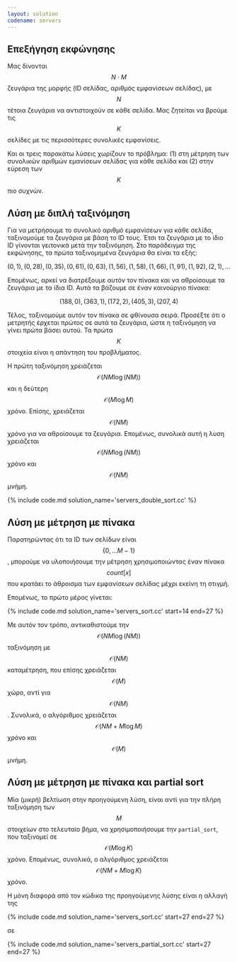 ```yaml
---
layout: solution
codename: servers
---
```


## Επεξήγηση εκφώνησης

Μας δίνονται $$N \cdot M$$ ζευγάρια της μορφής (ID σελίδας, αριθμός εμφανίσεων σελίδας), με $$N$$ τέτοια ζευγάρια να αντιστοιχούν σε κάθε σελίδα. Μας ζητείται να βρούμε τις $$K$$ σελίδες με τις περισσότερες συνολικές εμφανίσεις.

Και οι τρεις παρακάτω λύσεις χωρίζουν το πρόβλημα: (1) στη μέτρηση των συνολικών αριθμών εμανίσεων σελίδας για κάθε σελίδα και (2) στην εύρεση των $$K$$ πιο συχνών.

## Λύση με διπλή ταξινόμηση

Για να μετρήσουμε το συνολικό αριθμό εμφανίσεων για κάθε σελίδα, ταξινομούμε τα ζευγάρια με βάση το ID τους. Έτσι τα ζευγάρια με το ίδιο ID γίνονται γειτονικά μετά την ταξινόμηση. Στο παράδειγμα της εκφώνησης, τα πρώτα ταξινομημένα ζευγάρια θα είναι τα εξής:

$$(0, 1), (0, 28), (0, 35), (0, 61), (0, 63), (1, 56), (1, 58), (1, 66), (1, 91), (1, 92), (2, 1), \ldots$$

Επομένως, αρκεί να διατρέξουμε αυτόν τον πίνακα και να αθροίσουμε τα ζευγάρια με τα ίδια ID. Αυτά τα βάζουμε σε έναν καινούργιο πίνακα:

$$(188, 0), (363, 1), (172, 2), (405, 3), (207, 4)$$

Τέλος, ταξινομούμε αυτόν τον πίνακα σε φθίνουσα σειρά. Προσέξτε ότι ο μετρητής έρχεται πρώτος σε αυτά τα ζευγάρια, ώστε η ταξινόμηση να γίνει πρώτα βάσει αυτού. Τα πρώτα $$K$$ στοιχεία είναι η απάντηση του προβλήματος.

Η πρώτη ταξινόμηση χρειάζεται $$\mathcal{O}(NM \log (NM))$$ και η δεύτερη $$\mathcal{O}(M \log M)$$ χρόνο. Επίσης, χρειάζεται $$\mathcal{O}(NM)$$ χρόνο για να αθροίσουμε τα ζευγάρια. Επομένως, συνολικά αυτή η λυση χρειάζεται $$\mathcal{O}(NM \log (NM))$$ χρόνο και $$\mathcal{O}(NM)$$ μνήμη.

{% include code.md solution_name='servers_double_sort.cc' %}

## Λύση με μέτρηση με πίνακα

Παρατηρώντας ότι τα ID των σελίδων είναι $$\{ 0, \ldots M-1 \}$$, μπορούμε να υλοποιήσουμε την μέτρηση χρησιμοποιώντας έναν πίνακα $$\textit{count}[x]$$ που κρατάει το άθροισμα των εμφανίσεων σελίδας μέχρι εκείνη τη στιγμή.

Επομένως, το πρώτο μέρος γίνεται:

{% include code.md solution_name='servers_sort.cc' start=14 end=27 %}

Με αυτόν τον τρόπο, αντικαθιστούμε την $$\mathcal{O}(NM \log(NM))$$ ταξινόμηση με $$\mathcal{O}(NM)$$ καταμέτρηση, που επίσης χρειάζεται $$\mathcal{O}(M)$$ χώρο, αντί για $$\mathcal{O}(NM)$$. Συνολικά, ο αλγόριθμος χρειάζεται $$\mathcal{O}(NM + M \log M)$$ χρόνο και $$\mathcal{O}(M)$$ μνήμη.

## Λύση με μέτρηση με πίνακα και partial sort

Μία (μικρή) βελτίωση στην προηγούμενη λύση, είναι αντί για την πλήρη ταξινόμηση των $$M$$ στοιχείων στο τελευταίο βήμα, να χρησιμοποιήσουμε την `partial_sort`, που ταξινομεί σε $$\mathcal{O}(M \log K)$$ χρόνο. Επομένως, συνολικά, ο αλγόριθμος χρειάζεται $$\mathcal{O}(NM + M \log K)$$ χρόνο.

Η μόνη διαφορά από τον κώδικα της προηγούμενης λύσης είναι η αλλαγή της

{% include code.md solution_name='servers_sort.cc' start=27 end=27 %}

σε

{% include code.md solution_name='servers_partial_sort.cc' start=27 end=27 %}
